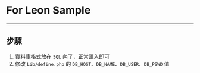 # For Leon Sample
---

## 步驟

1. 資料庫格式放在 `SQL` 內了，正常匯入即可
2. 修改 `Lib/define.php` 的 `DB_HOST`、`DB_NAME`、`DB_USER`、`DB_PSWD` 值

